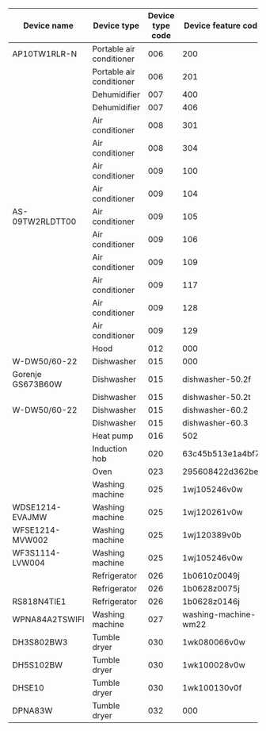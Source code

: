 
| Device name       | Device type              | Device type code | Device feature code  |
|-------------------|--------------------------|------------------|----------------------|
| AP10TW1RLR-N      | Portable air conditioner | 006              | 200                  |
|                   | Portable air conditioner | 006              | 201                  |
|                   | Dehumidifier             | 007              | 400                  |
|                   | Dehumidifier             | 007              | 406                  |
|                   | Air conditioner          | 008              | 301                  |
|                   | Air conditioner          | 008              | 304                  |
|                   | Air conditioner          | 009              | 100                  |
|                   | Air conditioner          | 009              | 104                  |
| AS-09TW2RLDTT00   | Air conditioner          | 009              | 105                  |
|                   | Air conditioner          | 009              | 106                  |
|                   | Air conditioner          | 009              | 109                  |
|                   | Air conditioner          | 009              | 117                  |
|                   | Air conditioner          | 009              | 128                  |
|                   | Air conditioner          | 009              | 129                  |
|                   | Hood                     | 012              | 000                  |
| W-DW50/60-22      | Dishwasher               | 015              | 000                  |
| Gorenje GS673B60W | Dishwasher               | 015              | dishwasher-50.2f     |
|                   | Dishwasher               | 015              | dishwasher-50.2t     |
| W-DW50/60-22      | Dishwasher               | 015              | dishwasher-60.2      |
|                   | Dishwasher               | 015              | dishwasher-60.3      |
|                   | Heat pump                | 016              | 502                  |
|                   | Induction hob            | 020              | 63c45b513e1a4bf7     |
|                   | Oven                     | 023              | 295608422d362be1     |
|                   | Washing machine          | 025              | 1wj105246v0w         |
| WDSE1214-EVAJMW   | Washing machine          | 025              | 1wj120261v0w         |
| WFSE1214-MVW002   | Washing machine          | 025              | 1wj120389v0b         |
| WF3S1114-LVW004   | Washing machine          | 025              | 1wj105246v0w         |
|                   | Refrigerator             | 026              | 1b0610z0049j         |
|                   | Refrigerator             | 026              | 1b0628z0075j         |
| RS818N4TIE1       | Refrigerator             | 026              | 1b0628z0146j         |
| WPNA84A2TSWIFI    | Washing machine          | 027              | washing-machine-wm22 |
| DH3S802BW3        | Tumble dryer             | 030              | 1wk080066v0w         |
| DH5S102BW         | Tumble dryer             | 030              | 1wk100028v0w         |
| DHSE10            | Tumble dryer             | 030              | 1wk100130v0f         |
| DPNA83W           | Tumble dryer             | 032              | 000                  |
